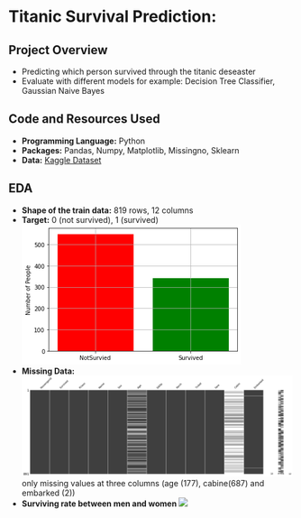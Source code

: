 # Titanic Survival Prediction: 
## Project Overview

* Predicting which person survived through the titanic deseaster
* Evaluate with different models for example: Decision Tree Classifier, Gaussian Naive Bayes 


## Code and Resources Used
* **Programming Language:** Python
* **Packages:** Pandas, Numpy, Matplotlib, Missingno, Sklearn
* **Data:** [Kaggle Dataset](https://www.kaggle.com/competitions/titanic/data)

## EDA
* **Shape of the train data:** 819 rows, 12 columns
* **Target:** 0 (not survived), 1 (survived)
![](images/titanic_survived.png)
* **Missing Data:**
![](images/titanic_NaN.png)
only missing values at three columns (age (177), cabine(687) and embarked (2))
* **Surviving rate between men and women**
![](images/titanic_female_male)
